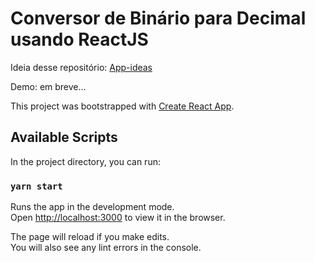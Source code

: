 # Conversor de Binário para Decimal usando ReactJS

Ideia desse repositório: [App-ideas](https://github.com/florinpop17/app-ideas/blob/master/Projects/1-Beginner/Bin2Dec-App.md)

Demo: em breve...

This project was bootstrapped with [Create React App](https://github.com/facebook/create-react-app).

## Available Scripts

In the project directory, you can run:

### `yarn start`

Runs the app in the development mode.<br />
Open [http://localhost:3000](http://localhost:3000) to view it in the browser.

The page will reload if you make edits.<br />
You will also see any lint errors in the console.
